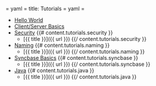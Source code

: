 = yaml =
title: Tutorials
= yaml =

* [Hello World](/tutorials/hello-world.html)
* [Client/Server Basics](/tutorials/basics.html)
* [Security](/tutorials/security/)
  {{# content.tutorials.security }}
  * [{{ title }}]({{ url }})
  {{/ content.tutorials.security }}
* [Naming](/tutorials/naming/)
  {{# content.tutorials.naming }}
  * [{{ title }}]({{ url }})
  {{/ content.tutorials.naming }}
* [Syncbase Basics](/tutorials/syncbase/)
  {{# content.tutorials.syncbase }}
  * [{{ title }}]({{ url }})
  {{/ content.tutorials.syncbase }}
* [Java](/tutorials/java/)
  {{# content.tutorials.java }}
  * [{{ title }}]({{ url }})
  {{/ content.tutorials.java }}
